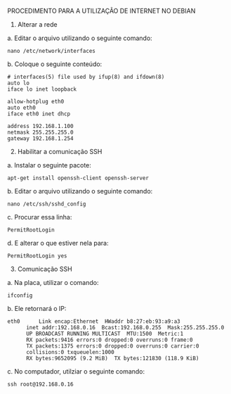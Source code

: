 PROCEDIMENTO PARA A UTILIZAÇÃO DE INTERNET NO DEBIAN

1. Alterar a rede

  a. Editar o arquivo utilizando o seguinte comando:
    
    nano /etc/network/interfaces
    
  b. Coloque o seguinte conteúdo:
  
    # interfaces(5) file used by ifup(8) and ifdown(8)
    auto lo
    iface lo inet loopback

    allow-hotplug eth0
    auto eth0
    iface eth0 inet dhcp

    address 192.168.1.100
    netmask 255.255.255.0
    gateway 192.168.1.254
    
2. Habilitar a comunicação SSH

  a. Instalar o seguinte pacote:
    
    apt-get install openssh-client openssh-server
    
  b. Editar o arquivo utilizando o seguinte comando:
    
    nano /etc/ssh/sshd_config
    
  c. Procurar essa linha:
    
    PermitRootLogin
    
  d. E alterar o que estiver nela para:
  
    PermitRootLogin yes
    
3. Comunicação SSH

  a. Na placa, utilizar o comando:
    
    ifconfig
  
  b. Ele retornará o IP:
  
    eth0      Link encap:Ethernet  HWaddr b8:27:eb:93:a9:a3  
          inet addr:192.168.0.16  Bcast:192.168.0.255  Mask:255.255.255.0
          UP BROADCAST RUNNING MULTICAST  MTU:1500  Metric:1
          RX packets:9416 errors:0 dropped:0 overruns:0 frame:0
          TX packets:1375 errors:0 dropped:0 overruns:0 carrier:0
          collisions:0 txqueuelen:1000 
          RX bytes:9652095 (9.2 MiB)  TX bytes:121830 (118.9 KiB)

  c. No computador, utilziar o seguinte comando:
  
    ssh root@192.168.0.16

